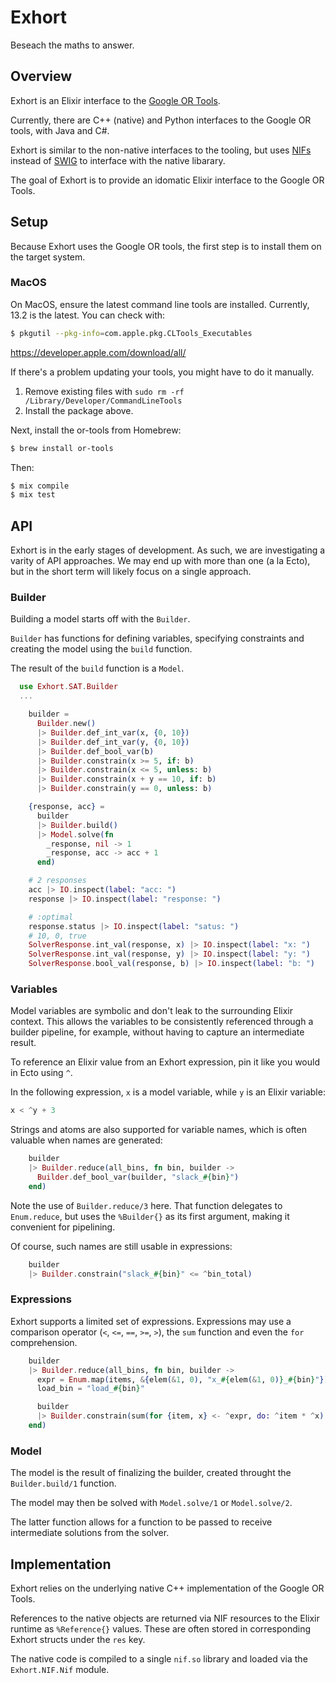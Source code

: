 # Exhort

Beseach the maths to answer.

## Overview

Exhort is an Elixir interface to the [Google OR
Tools](https://developers.google.com/optimization).

Currently, there are C++ (native) and Python interfaces to the Google OR tools,
with Java and C#.

Exhort is similar to the non-native interfaces to the tooling, but uses
[NIFs](https://www.erlang.org/doc/tutorial/nif.html) instead of
[SWIG](http://www.swig.org/) to interface with the native libarary.

The goal of Exhort is to provide an idomatic Elixir interface to the Google OR
Tools.

## Setup

Because Exhort uses the Google OR tools, the first step is to install them on
the target system.

### MacOS

On MacOS, ensure the latest command line tools are installed. Currently, 13.2 is
the latest. You can check with:

```sh
$ pkgutil --pkg-info=com.apple.pkg.CLTools_Executables
```

https://developer.apple.com/download/all/

If there's a problem updating your tools, you might have to do it manually.

1. Remove existing files with `sudo rm -rf /Library/Developer/CommandLineTools`
2. Install the package above.

Next, install the or-tools from Homebrew:

```sh
$ brew install or-tools
```

Then:

```sh
$ mix compile
$ mix test
```

## API

Exhort is in the early stages of development. As such, we are investigating a
varity of API approaches. We may end up with more than one (a la Ecto), but in
the short term will likely focus on a single approach.

### Builder

Building a model starts off with the `Builder`.

`Builder` has functions for defining variables, specifying constraints and
creating the model using the `build` function.

The result of the `build` function is a `Model`.

```elixir
  use Exhort.SAT.Builder
  ...

    builder =
      Builder.new()
      |> Builder.def_int_var(x, {0, 10})
      |> Builder.def_int_var(y, {0, 10})
      |> Builder.def_bool_var(b)
      |> Builder.constrain(x >= 5, if: b)
      |> Builder.constrain(x <= 5, unless: b)
      |> Builder.constrain(x + y == 10, if: b)
      |> Builder.constrain(y == 0, unless: b)

    {response, acc} =
      builder
      |> Builder.build()
      |> Model.solve(fn
        _response, nil -> 1
        _response, acc -> acc + 1
      end)

    # 2 responses
    acc |> IO.inspect(label: "acc: ")
    response |> IO.inspect(label: "response: ")

    # :optimal
    response.status |> IO.inspect(label: "satus: ")
    # 10, 0, true
    SolverResponse.int_val(response, x) |> IO.inspect(label: "x: ")
    SolverResponse.int_val(response, y) |> IO.inspect(label: "y: ")
    SolverResponse.bool_val(response, b) |> IO.inspect(label: "b: ")
```

### Variables

Model variables are symbolic and don't leak to the surrounding Elixir context.
This allows the variables to be consistently referenced through a builder
pipeline, for example, without having to capture an intermediate result.

To reference an Elixir value from an Exhort expression, pin it like you would in
Ecto using `^`.

In the following expression, `x` is a model variable, while `y` is an Elixir
variable:

```elixir
x < ^y + 3
```

Strings and atoms are also supported for variable names, which is often valuable
when names are generated:

```elixir
    builder
    |> Builder.reduce(all_bins, fn bin, builder ->
      Builder.def_bool_var(builder, "slack_#{bin}")
    end)
```

Note the use of `Builder.reduce/3` here. That function delegates to
`Enum.reduce`, but uses the `%Builder{}` as its first argument, making it
convenient for pipelining.

Of course, such names are still usable in expressions:

```elixir
    builder
    |> Builder.constrain("slack_#{bin}" <= ^bin_total)
```

### Expressions

Exhort supports a limited set of expressions. Expressions may use a comparison
operator (`<`, `<=`, `==`, `>=`, `>`), the `sum` function and even the `for`
comprehension.

```elixir
    builder
    |> Builder.reduce(all_bins, fn bin, builder ->
      expr = Enum.map(items, &{elem(&1, 0), "x_#{elem(&1, 0)}_#{bin}"})
      load_bin = "load_#{bin}"

      builder
      |> Builder.constrain(sum(for {item, x} <- ^expr, do: ^item * ^x) == ^load_bin)
    end)
```

### Model

The model is the result of finalizing the builder, created throught the
`Builder.build/1` function.

The model may then be solved with `Model.solve/1` or `Model.solve/2`.

The latter function allows for a function to be passed to receive intermediate
solutions from the solver.

## Implementation

Exhort relies on the underlying native C++ implementation of the Google OR
Tools.

References to the native objects are returned via NIF resources to the Elixir
runtime as `%Reference{}` values. These are often stored in corresponding Exhort
structs under the `res` key.

The native code is compiled to a single `nif.so` library and loaded via the
`Exhort.NIF.Nif` module.
